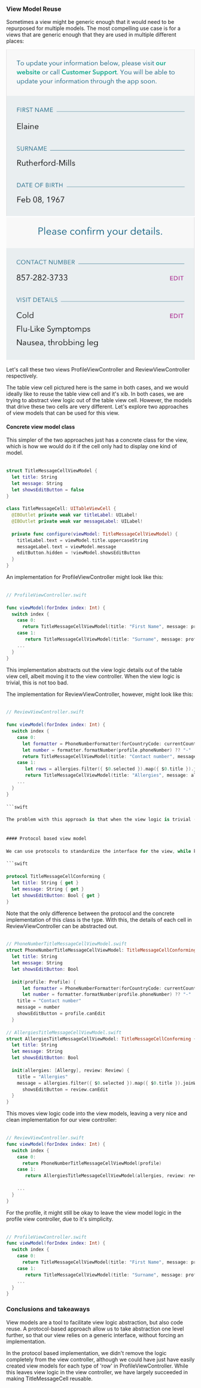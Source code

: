### View Model Reuse

Sometimes a view might be generic enough that it would need to be repurposed for multiple models. The most compelling use case is for a views that are generic enough that they are used in multiple different places:

![ProfileViewController](profile.png)
![ReviewViewController](review.png)

Let's call these two views ProfileViewController and ReviewViewController respectively.

The table view cell pictured here is the same in both cases, and we would ideally like to reuse the table view cell and it's xib. In both cases, we are trying to abstract view logic out of the table view cell. However, the models that drive these two cells are very different. Let's explore two approaches of view models that can be used for this view.

#### Concrete view model class

This simpler of the two approaches just has a concrete class for the view, which is how we would do it if the cell only had to display one kind of model.

```swift

struct TitleMessageCellViewModel {
  let title: String
  let message: String
  let showsEditButton = false
}

class TitleMessageCell: UITableViewCell {
  @IBOutlet private weak var titleLabel: UILabel!
  @IBOutlet private weak var messageLabel: UILabel!

  private func configure(viewModel: TitleMessageCellViewModel) {
    titleLabel.text = viewModel.title.uppercaseString
    messageLabel.text = viewModel.message
    editButton.hidden = !viewModel.showsEditButton
  }
}

```

An implementation for ProfileViewController might look like this:

```swift

// ProfileViewController.swift

func viewModel(forIndex index: Int) {
  switch index {
    case 0:
      return TitleMessageCellViewModel(title: "First Name", message: profile.firstName)
    case 1:
       return TitleMessageCellViewModel(title: "Surname", message: profile.lastName)
    ...
  }
}

```

This implementation abstracts out the view logic details out of the table view cell, albeit moving it to the view controller. When the view logic is trivial, this is not too bad.

The implementation for ReviewViewController, however, might look like this:

```swift

// ReviewViewController.swift

func viewModel(forIndex index: Int) {
  switch index {
    case 0:
      let formatter = PhoneNumberFormatter(forCountryCode: currentCountryCode)
      let number = formatter.formatNumber(profile.phoneNumber) ?? "-"
      return TitleMessageCellViewModel(title: "Contact number", message: number, showsEditButton: profile.canEdit)
    case 1:
       let rows = allergies.filter({ $0.selected }).map({ $0.title }).joinWithSeparator("\n")
       return TitleMessageCellViewModel(title: "Allergies", message: allergies, showsEditButton: review.canEdit)
    ...
  }
}

```swift

The problem with this approach is that when the view logic is trivial (ProfileViewController), we can get away with implementing view logic within the view controller, but as soon as it gets complicated(ReviewViewController), the view controller starts knowing a lot about view logic details, and we are back to view controller and view bloat.


#### Protocol based view model

We can use protocols to standardize the interface for the view, while keeping implementation details abstracted out into it's own entity.

```swift

protocol TitleMessageCellConforming {
  let title: String { get }
  let message: String { get }
  let showsEditButton: Bool { get }
}

```

Note that the only difference between the protocol and the concrete implementation of this class is the type. With this, the details of each cell in ReviewViewController can be abstracted out.

```swift

// PhoneNumberTitleMessageCellViewModel.swift
struct PhoneNumberTitleMessageCellViewModel: TitleMessageCellConforming {
  let title: String
  let message: String
  let showsEditButton: Bool

  init(profile: Profile) {
      let formatter = PhoneNumberFormatter(forCountryCode: currentCountryCode)
      let number = formatter.formatNumber(profile.phoneNumber) ?? "-"
    title = "Contact number"
    message = number
    showsEditButton = profile.canEdit
  }

// AllergiesTitleMessageCellViewModel.swift
struct AllergiesTitleMessageCellViewModel: TitleMessageCellConforming {
  let title: String
  let message: String
  let showsEditButton: Bool

  init(allergies: [Allergy], review: Review) {
    title = "Allergies"
    message = allergies.filter({ $0.selected }).map({ $0.title }).joinWithSeparator("\n")
      showsEditButton = review.canEdit
  }
}

```

This moves view logic code into the view models, leaving a very nice and clean implementation for our view controller:

```swift

// ReviewViewController.swift
func viewModel(forIndex index: Int) {
  switch index {
    case 0:
      return PhoneNumberTitleMessageCellViewModel(profile)
    case 1:
       return AllergiesTitleMessageCellViewModel(allergies, review: review)

    ...
  }
}

```

For the profile, it might still be okay to leave the view model logic in the profile view controller, due to it's simplicity.

```swift

// ProfileViewController.swift
func viewModel(forIndex index: Int) {
  switch index {
    case 0:
      return TitleMessageCellViewModel(title: "First Name", message: profile.firstName) // Now, TitleMessageCellViewModel is simply a struct that implements TitleMessageCellConforming.
    case 1:
       return TitleMessageCellViewModel(title: "Surname", message: profile.lastName)
    ...
  }
}

```

### Conclusions and takeaways

View models are a tool to facilitate view logic abstraction, but also code reuse. A protocol-based approach allow us to take abstraction one level further, so that our view relies on a generic interface, without forcing an implementation.

In the protocol based implementation, we didn't remove the logic completely from the view controller, although we could have just have easily created view models for each type of 'row' in ProfileViewController. While this leaves view logic in the view controller, we have largely succeeded in making TitleMessageCell reusable.
